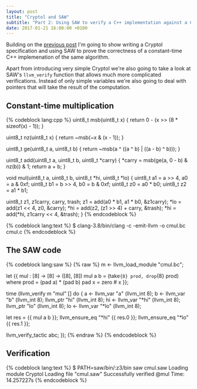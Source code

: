 ```yaml
---
layout: post
title: "Cryptol and SAW"
subtitle: "Part 2: Using SAW to verify a C++ implementation against a Cryptol spec"
date: 2017-01-21 16:00:00 +0100
---
```


Building on the [previous post](#) I'm going to show writing a Cryptol specification and using SAW to prove the correctness of a constant-time C++ implemenation of the same algorithm.

Apart from introducing very simple Cryptol we're also going to take a look at SAW's `llvm_verify` function that allows much more complicated verifications. Instead of only simple variables we're also going to deal with pointers that will take the result of the computation.

## Constant-time multiplication

{% codeblock lang:cpp %}
uint8_t msb(uint8_t x) {
  return 0 - (x >> (8 * sizeof(x) - 1));
}

uint8_t nz(uint8_t x) {
  return ~msb(~x & (x - 1));
}

uint8_t ge(uint8_t a, uint8_t b) {
  return ~msb(a ^ ((a ^ b) | ((a - b) ^ b)));
}

uint8_t add(uint8_t a, uint8_t b, uint8_t *carry) {
  *carry = msb(ge(a, 0 - b) & nz(b)) & 1;
  return a + b;
}

void mul(uint8_t a, uint8_t b, uint8_t *hi, uint8_t *lo) {
  uint8_t a1 = a >> 4, a0 = a & 0xf;
  uint8_t b1 = b >> 4, b0 = b & 0xf;
  uint8_t z0 = a0 * b0;
  uint8_t z2 = a1 * b1;

  uint8_t z1, z1carry, carry, trash;
  z1 = add(a0 * b1, a1 * b0, &z1carry);
  *lo = add(z1 << 4, z0, &carry);
  *hi = add(z2, (z1 >> 4) + carry, &trash);
  *hi = add(*hi, z1carry << 4, &trash);
}
{% endcodeblock %}

{% codeblock lang:text %}
$ clang-3.8/bin/clang -c -emit-llvm -o cmul.bc cmul.c
{% endcodeblock %}

## The SAW code

{% codeblock lang:saw %}
{% raw %}
m <- llvm_load_module "cmul.bc";

let {{
  mul : [8] -> [8] -> ([8], [8])
  mul a b = (take`{8} prod, drop`{8} prod)
      where prod = (pad a) * (pad b)
            pad x = zero # x
}};

time (llvm_verify m "mul" [] do {
  a <- llvm_var "a" (llvm_int 8);
  b <- llvm_var "b" (llvm_int 8);
  llvm_ptr "hi" (llvm_int 8);
  hi <- llvm_var "*hi" (llvm_int 8);
  llvm_ptr "lo" (llvm_int 8);
  lo <- llvm_var "*lo" (llvm_int 8);

  let res = {{ mul a b }};
  llvm_ensure_eq "*hi" {{ res.0 }};
  llvm_ensure_eq "*lo" {{ res.1 }};

  llvm_verify_tactic abc;
});
{% endraw %}
{% endcodeblock %}

## Verification

{% codeblock lang:text %}
$ PATH=saw/bin/:z3/bin saw cmul.saw
Loading module Cryptol
Loading file "cmul.saw"
Successfully verified @mul
Time: 14.257227s
{% endcodeblock %}
